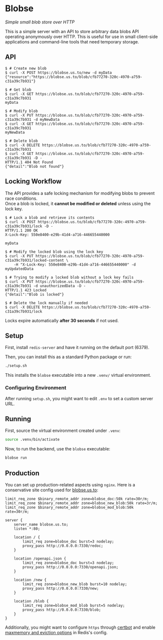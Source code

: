 # Blobse

_Simple small blob store over HTTP_

This is a simple server with an API to store arbitrary data blobs API operating
anonymously over HTTP. This is useful for use in small client-side applications and
command-line tools that need temporary storage.

## API

```console
$ # Create new blob
$ curl -X POST https://blobse.us.to/new -d myData
{"resource":"https://blobse.us.to/blob/cfb77270-320c-4970-a759-c31a39c7b931"}

$ # Get blob
$ curl -X GET https://blobse.us.to/blob/cfb77270-320c-4970-a759-c31a39c7b931
myData

$ # Modify blob
$ curl -X PUT https://blobse.us.to/blob/cfb77270-320c-4970-a759-c31a39c7b931 -d myNewData
$ curl -X GET https://blobse.us.to/blob/cfb77270-320c-4970-a759-c31a39c7b931
myNewData

$ # Delete blob
$ curl -X DELETE https://blobse.us.to/blob/cfb77270-320c-4970-a759-c31a39c7b931
$ curl -X GET https://blobse.us.to/blob/cfb77270-320c-4970-a759-c31a39c7b931 -D -
HTTP/1.1 404 Not Found
{"detail":"Blob not found"}
```

## Locking Workflow

The API provides a safe locking mechanism for modifying blobs to prevent race conditions.  
Once a blob is locked, it **cannot be modified or deleted** unless using the lock key.

```console
$ # Lock a blob and retrieve its contents
$ curl -X POST https://blobse.us.to/blob/cfb77270-320c-4970-a759-c31a39c7b931/lock -D -
HTTP/1.1 200 OK
X-Lock-Key: 550e8400-e29b-41d4-a716-446655440000

myData

$ # Modify the locked blob using the lock key
$ curl -X PUT https://blobse.us.to/blob/cfb77270-320c-4970-a759-c31a39c7b931/locked-content \
    -H "X-Lock-Key: 550e8400-e29b-41d4-a716-446655440000" -d myUpdatedData

$ # Trying to modify a locked blob without a lock key fails
$ curl -X PUT https://blobse.us.to/blob/cfb77270-320c-4970-a759-c31a39c7b931 -d unauthorizedData -D -
HTTP/1.1 423 Locked
{"detail":"Blob is locked"}

$ # Delete the lock manually if needed
$ curl -X DELETE https://blobse.us.to/blob/cfb77270-320c-4970-a759-c31a39c7b931/lock
```

Locks expire automatically **after 30 seconds** if not used.

## Setup

First, install `redis-server` and have it running on the default port (6379).

Then, you can install this as a standard Python package or run:

```bash
./setup.sh
```

This installs the `blobse` executable into a new `.venv/` virtual environment.

### Configuring Environment

After running `setup.sh`, you might want to edit `.env` to set a custom server URL.

## Running

First, source the virtual environment created under `.venv`:

```bash
source .venv/bin/activate
```

Now, to run the backend, use the `blobse` executable:

```bash
blobse run
```

## Production

You can set up production-related aspects using `nginx`. Here is a conservative site
config used for [blobse.us.to](https://blobse.us.to):

```nginx
limit_req_zone $binary_remote_addr zone=blobse_doc:50k rate=30r/m;
limit_req_zone $binary_remote_addr zone=blobse_new_blob:50k rate=3r/m;
limit_req_zone $binary_remote_addr zone=blobse_mod_blob:50k rate=30r/m;

server {
    server_name blobse.us.to;
    listen *:80;

    location / {
        limit_req zone=blobse_doc burst=3 nodelay;
        proxy_pass http://0.0.0.0:7330/redoc;
    }

    location /openapi.json {
        limit_req zone=blobse_doc burst=3 nodelay;
        proxy_pass http://0.0.0.0:7330/openapi.json;
    }

    location /new {
        limit_req zone=blobse_new_blob burst=10 nodelay;
        proxy_pass http://0.0.0.0:7330/new;
    }

    location /blob {
        limit_req zone=blobse_mod_blob burst=5 nodelay;
        proxy_pass http://0.0.0.0:7330/blob;
    }
}
```

Additionally, you might want to configure `https` through
[certbot](https://certbot.eff.org/) and enable
[maxmemory and eviction options](https://redis.io/topics/lru-cache#maxmemory-configuration-directive)
in Redis's config.
